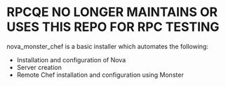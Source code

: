 # RPCQE NO LONGER MAINTAINS OR USES THIS REPO FOR RPC TESTING

nova_monster_chef is a basic installer which automates the following:
 * Installation and configuration of Nova
 * Server creation
 * Remote Chef installation and configuration using Monster
